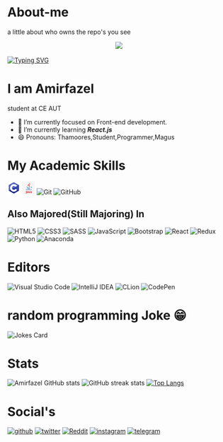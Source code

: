 # About-me
a little about who owns the repo's you see

<p align="center">
<img src="https://user-images.githubusercontent.com/78591315/145464905-09143b8e-6b42-4e98-ba98-33e6365473bb.gif" width="48">
</p>

[![Typing SVG](https://readme-typing-svg.herokuapp.com?font=serif&color=%238416B7&size=30&duration=4230&center=true&vCenter=true&width=1020&height=100&lines=Junior+Front-end+Web+developer;Never+A+master+always+a+learner;Grind+Greed)](https://git.io/typing-svg)

# I am Amirfazel
student at CE AUT
<br>
- 🔭 I’m currently focused on Front-end development. 
- 🌱 I’m currently learning  ***React.js***   
-  😄 Pronouns: Thamoores,Student,Programmer,Magus 

#  My Academic Skills
![C](c.png)
![Java](java.png)
![Git](https://img.shields.io/badge/git-%23F05033.svg?style=for-the-badge&logo=git&logoColor=white)
![GitHub](https://img.shields.io/badge/github-%23121011.svg?style=for-the-badge&logo=github&logoColor=white)
## Also Majored(Still Majoring) In 
![HTML5](https://img.shields.io/badge/html5-%23E34F26.svg?style=for-the-badge&logo=html5&logoColor=white)
![CSS3](https://img.shields.io/badge/css3-%231572B6.svg?style=for-the-badge&logo=css3&logoColor=white)
![SASS](https://img.shields.io/badge/SASS-hotpink.svg?style=for-the-badge&logo=SASS&logoColor=white)
![JavaScript](https://img.shields.io/badge/JavaScript-F7DF1E?style=for-the-badge&logo=javascript&logoColor=black)
![Bootstrap](https://img.shields.io/badge/bootstrap-%23563D7C.svg?style=for-the-badge&logo=bootstrap&logoColor=white)
![React](https://img.shields.io/badge/react-%2320232a.svg?style=for-the-badge&logo=react&logoColor=%2361DAFB)
![Redux](https://img.shields.io/badge/redux-%23593d88.svg?style=for-the-badge&logo=redux&logoColor=white)
![Python](https://img.shields.io/badge/python-3670A0?style=for-the-badge&logo=python&logoColor=ffdd54)
![Anaconda](https://img.shields.io/badge/Anaconda-%2344A833.svg?style=for-the-badge&logo=anaconda&logoColor=white)


# Editors
![Visual Studio Code](https://img.shields.io/badge/Visual%20Studio%20Code-0078d7.svg?style=for-the-badge&logo=visual-studio-code&logoColor=white)
![IntelliJ IDEA](https://img.shields.io/badge/IntelliJIDEA-000000.svg?style=for-the-badge&logo=intellij-idea&logoColor=white)
![CLion](https://img.shields.io/badge/CLion-black?style=for-the-badge&logo=clion&logoColor=white)
![CodePen](https://img.shields.io/badge/CodePen-white?style=for-the-badge&logo=codepen&logoColor=black)


#  random programming Joke 😁
 
![Jokes Card](https://readme-jokes.vercel.app/api)

# Stats

![Amirfazel GitHub stats](https://github-readme-stats.vercel.app/api?username=mr-amirfazel&theme=algolia&show_icons=true)
![GitHub streak stats](https://github-readme-streak-stats.herokuapp.com/?user=mr-amirfazel&theme=algolia)
[![Top Langs](https://github-readme-stats.vercel.app/api/top-langs/?username=mr-amirfazel&theme=algolia&layout=compact)](https://github.com/anuraghazra/github-readme-stats)


# Social's

   [<img src='https://cdn.jsdelivr.net/npm/simple-icons@3.0.1/icons/github.svg' alt='github' height='40'>](https://github.com/https://github.com/mr-amirfazel)  [<img src='https://cdn.jsdelivr.net/npm/simple-icons@3.0.1/icons/twitter.svg' alt='twitter' height='40'>](https://twitter.com/https://twitter.com/cleverapache)  [<img src='https://cdn.jsdelivr.net/npm/simple-icons@3.0.1/icons/reddit.svg' alt='Reddit' height='40'>](https://www.reddit.com/user/https://www.reddit.com/user/mr_amirfazel)    [<img src='https://cdn.jsdelivr.net/npm/simple-icons@3.0.1/icons/instagram.svg' alt='instagram' height='40'>](https://www.instagram.com/mr.amirfazel/)  [<img src='https://cdn.jsdelivr.net/npm/simple-icons@3.0.1/icons/telegram.svg' alt='telegram' height='40'>](https://t.me/typical_live_wire)  
